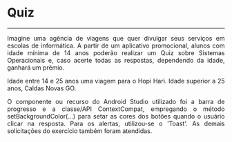 # Quiz
<hr>
<p style="text-align: justify;">Imagine uma agência de viagens que quer divulgar seus serviços em escolas de informática. A partir de um aplicativo promocional, alunos com idade mínima de 14 anos poderão realizar um Quiz sobre Sistemas Operacionais e, caso acerte todas as respostas, dependendo da idade, ganhará um prêmio.</p>

<p style="text-align: justify;">Idade entre 14 e 25 anos uma viagem para o Hopi Hari. Idade superior a 25 anos, Caldas Novas GO.</p>

<p style="text-align: justify;">O componente ou recurso do Android Studio utilizado foi a barra de progresso e a classe/API ContextCompat, empregando o método setBackgroundColor(...) para setar as cores dos botões quando o usuário clicar na resposta. Para os alertas, utilizou-se o 'Toast'. As demais solicitações do exercício também foram atendidas.</p>
